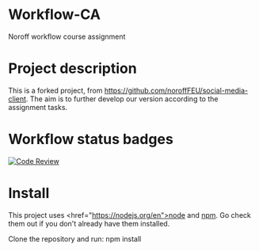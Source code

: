 # Workflow-CA
Noroff workflow course assignment

# Project description
This is a forked project, from https://github.com/noroffFEU/social-media-client.
The aim is to further develop our version according to the assignment tasks.  

# Workflow status badges
[![Code Review](https://github.com/tnjensen/workflow-CA/actions/workflows/gpt.yml/badge.svg?branch=workflow)](https://github.com/tnjensen/workflow-CA/actions/workflows/gpt.yml)

# Install
This project uses <href="https://nodejs.org/en">node</a> and <a href="https://www.npmjs.com/package/npm">npm</a>. Go check them out if you don't already have them installed.

Clone the repository and run:
npm install







